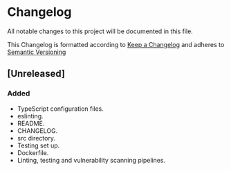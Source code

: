 # Changelog

All notable changes to this project will be documented in this file.

This Changelog is formatted according to [Keep a Changelog](https://keepachangelog.com/en/1.1.0/) and adheres to [Semantic Versioning](https://semver.org/spec/v2.0.0.html)

## [Unreleased]

### Added

- TypeScript configuration files.
- eslinting.
- README.
- CHANGELOG.
- src directory.
- Testing set up.
- Dockerfile.
- Linting, testing and vulnerability scanning pipelines.
